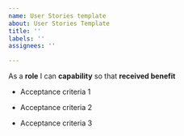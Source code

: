 ```yaml
---
name: User Stories template
about: User Stories Template
title: ''
labels: ''
assignees: ''

---
```


As a **role** I can **capability** so that **received benefit**
- Acceptance criteria 1

- Acceptance criteria 2

- Acceptance criteria 3
